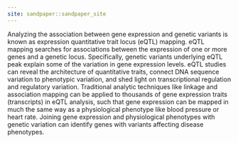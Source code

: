 ```yaml
---
site: sandpaper::sandpaper_site
---
```


Analyzing the association between gene expression and genetic variants is known 
as expression quantitative trait locus (eQTL) mapping. eQTL mapping searches for
associations between the expression of one or more genes and a genetic locus. 
Specifically, genetic variants underlying eQTL peak explain some of the 
variation in gene expression levels. eQTL studies can reveal the architecture of
quantitative traits, connect DNA sequence variation to phenotypic variation, and 
shed light on transcriptional regulation and regulatory variation. Traditional 
analytic techniques like linkage and association mapping can be applied to 
thousands of gene expression traits (transcripts) in eQTL analysis, such that 
gene expression can be mapped in much the same way as a physiological phenotype 
like blood pressure or heart rate. Joining gene expression and physiological 
phenotypes with genetic variation can identify genes with variants affecting 
disease phenotypes.
